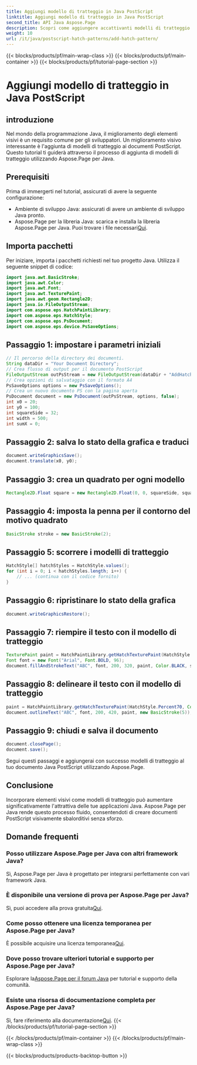 ```yaml
---
title: Aggiungi modello di tratteggio in Java PostScript
linktitle: Aggiungi modello di tratteggio in Java PostScript
second_title: API Java Aspose.Page
description: Scopri come aggiungere accattivanti modelli di tratteggio ai documenti Java PostScript utilizzando Aspose.Page. Migliora i tuoi contenuti visivi senza sforzo.
weight: 10
url: /it/java/postscript-hatch-patterns/add-hatch-pattern/
---
```


{{< blocks/products/pf/main-wrap-class >}}
{{< blocks/products/pf/main-container >}}
{{< blocks/products/pf/tutorial-page-section >}}

# Aggiungi modello di tratteggio in Java PostScript

## introduzione
Nel mondo della programmazione Java, il miglioramento degli elementi visivi è un requisito comune per gli sviluppatori. Un miglioramento visivo interessante è l'aggiunta di modelli di tratteggio ai documenti PostScript. Questo tutorial ti guiderà attraverso il processo di aggiunta di modelli di tratteggio utilizzando Aspose.Page per Java.
## Prerequisiti
Prima di immergerti nel tutorial, assicurati di avere la seguente configurazione:
- Ambiente di sviluppo Java: assicurati di avere un ambiente di sviluppo Java pronto.
-  Aspose.Page per la libreria Java: scarica e installa la libreria Aspose.Page per Java. Puoi trovare i file necessari[Qui](https://releases.aspose.com/page/java/).
## Importa pacchetti
Per iniziare, importa i pacchetti richiesti nel tuo progetto Java. Utilizza il seguente snippet di codice:
```java
import java.awt.BasicStroke;
import java.awt.Color;
import java.awt.Font;
import java.awt.TexturePaint;
import java.awt.geom.Rectangle2D;
import java.io.FileOutputStream;
import com.aspose.eps.HatchPaintLibrary;
import com.aspose.eps.HatchStyle;
import com.aspose.eps.PsDocument;
import com.aspose.eps.device.PsSaveOptions;
```
## Passaggio 1: impostare i parametri iniziali
```java
// Il percorso della directory dei documenti.
String dataDir = "Your Document Directory";
// Crea flusso di output per il documento PostScript
FileOutputStream outPsStream = new FileOutputStream(dataDir + "AddHatchPattern_outPS.ps");
// Crea opzioni di salvataggio con il formato A4
PsSaveOptions options = new PsSaveOptions();
// Crea un nuovo documento PS con la pagina aperta
PsDocument document = new PsDocument(outPsStream, options, false);
int x0 = 20;
int y0 = 100;
int squareSide = 32;
int width = 500;
int sumX = 0;
```
## Passaggio 2: salva lo stato della grafica e traduci
```java
document.writeGraphicsSave();
document.translate(x0, y0);
```
## Passaggio 3: crea un quadrato per ogni modello
```java
Rectangle2D.Float square = new Rectangle2D.Float(0, 0, squareSide, squareSide);
```
## Passaggio 4: imposta la penna per il contorno del motivo quadrato
```java
BasicStroke stroke = new BasicStroke(2);
```
## Passaggio 5: scorrere i modelli di tratteggio
```java
HatchStyle[] hatchStyles = HatchStyle.values();
for (int i = 0; i < hatchStyles.length; i++) {
    // ... (continua con il codice fornito)
}
```
## Passaggio 6: ripristinare lo stato della grafica
```java
document.writeGraphicsRestore();
```
## Passaggio 7: riempire il testo con il modello di tratteggio
```java
TexturePaint paint = HatchPaintLibrary.getHatchTexturePaint(HatchStyle.DiagonalCross, Color.RED, Color.YELLOW);
Font font = new Font("Arial", Font.BOLD, 96);
document.fillAndStrokeText("ABC", font, 200, 320, paint, Color.BLACK, stroke);
```
## Passaggio 8: delineare il testo con il modello di tratteggio
```java
paint = HatchPaintLibrary.getHatchTexturePaint(HatchStyle.Percent70, Color.BLUE, Color.WHITE);
document.outlineText("ABC", font, 200, 420, paint, new BasicStroke(5));
```
## Passaggio 9: chiudi e salva il documento
```java
document.closePage();
document.save();
```
Segui questi passaggi e aggiungerai con successo modelli di tratteggio al tuo documento Java PostScript utilizzando Aspose.Page.
## Conclusione
Incorporare elementi visivi come modelli di tratteggio può aumentare significativamente l'attrattiva delle tue applicazioni Java. Aspose.Page per Java rende questo processo fluido, consentendoti di creare documenti PostScript visivamente sbalorditivi senza sforzo.
## Domande frequenti
### Posso utilizzare Aspose.Page per Java con altri framework Java?
Sì, Aspose.Page per Java è progettato per integrarsi perfettamente con vari framework Java.
### È disponibile una versione di prova per Aspose.Page per Java?
 Sì, puoi accedere alla prova gratuita[Qui](https://releases.aspose.com/).
### Come posso ottenere una licenza temporanea per Aspose.Page per Java?
 È possibile acquisire una licenza temporanea[Qui](https://purchase.aspose.com/temporary-license/).
### Dove posso trovare ulteriori tutorial e supporto per Aspose.Page per Java?
 Esplorare la[Aspose.Page per il forum Java](https://forum.aspose.com/c/page/39) per tutorial e supporto della comunità.
### Esiste una risorsa di documentazione completa per Aspose.Page per Java?
 Sì, fare riferimento alla documentazione[Qui](https://reference.aspose.com/page/java/).
{{< /blocks/products/pf/tutorial-page-section >}}

{{< /blocks/products/pf/main-container >}}
{{< /blocks/products/pf/main-wrap-class >}}

{{< blocks/products/products-backtop-button >}}
